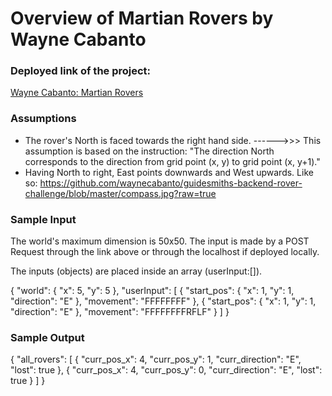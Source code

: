 # Overview of Martian Rovers by Wayne Cabanto


### Deployed link of the project:
[Wayne Cabanto: Martian Rovers](https://waynecabanto-martian-rovers.herokuapp.com/)

### Assumptions
* The rover's North is faced towards the right hand side. ------>>>
    This assumption is based on the instruction: 
    "The direction North corresponds to the direction from grid point (x, y) to grid point (x, y+1)."
* Having North to right, East points downwards and West upwards. Like so:
    https://github.com/waynecabanto/guidesmiths-backend-rover-challenge/blob/master/compass.jpg?raw=true
### Sample Input
The world's maximum dimension is 50x50. The input is made by a POST Request through the link above or
through the localhost if deployed locally. 

The inputs (objects) are placed inside an array (userInput:[]). 

{
    "world": {
        "x": 5,
        "y": 5
    },
    "userInput": [
        {
            "start_pos": {
                "x": 1,
                "y": 1,
                "direction": "E"
            },
            "movement": "FFFFFFFF"
        },
        {
            "start_pos": {
                "x": 1,
                "y": 1,
                "direction": "E"
            },
            "movement": "FFFFFFFFRFLF"
        }
    ]
}

### Sample Output
{
    "all_rovers": [
        {
            "curr_pos_x": 4,
            "curr_pos_y": 1,
            "curr_direction": "E",
            "lost": true
        },
        {
            "curr_pos_x": 4,
            "curr_pos_y": 0,
            "curr_direction": "E",
            "lost": true
        }
    ]
}

